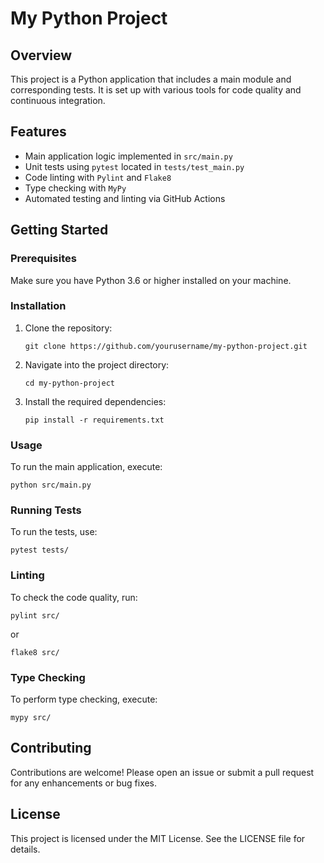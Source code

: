 # My Python Project

## Overview
This project is a Python application that includes a main module and corresponding tests. It is set up with various tools for code quality and continuous integration.

## Features
- Main application logic implemented in `src/main.py`
- Unit tests using `pytest` located in `tests/test_main.py`
- Code linting with `Pylint` and `Flake8`
- Type checking with `MyPy`
- Automated testing and linting via GitHub Actions

## Getting Started

### Prerequisites
Make sure you have Python 3.6 or higher installed on your machine.

### Installation
1. Clone the repository:
   ```
   git clone https://github.com/yourusername/my-python-project.git
   ```
2. Navigate into the project directory:
   ```
   cd my-python-project
   ```
3. Install the required dependencies:
   ```
   pip install -r requirements.txt
   ```

### Usage
To run the main application, execute:
```
python src/main.py
```

### Running Tests
To run the tests, use:
```
pytest tests/
```

### Linting
To check the code quality, run:
```
pylint src/
```
or
```
flake8 src/
```

### Type Checking
To perform type checking, execute:
```
mypy src/
```

## Contributing
Contributions are welcome! Please open an issue or submit a pull request for any enhancements or bug fixes.

## License
This project is licensed under the MIT License. See the LICENSE file for details.